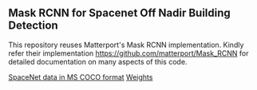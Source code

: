 ## **Mask RCNN for Spacenet Off Nadir Building Detection**

This repository reuses Matterport's Mask RCNN implementation. Kindly refer their implementation https://github.com/matterport/Mask_RCNN for detailed documentation on many aspects of this code.

[SpaceNet data in MS COCO format](https://drive.google.com/open?id=1Mx_QThYvQ3t2vS71EaIAhsPGQ9YGIeqv#)
[Weights](https://drive.google.com/open?id=1CExnB6BaZ8sjA7JIpVcuQLCgoHCjWqHd)
